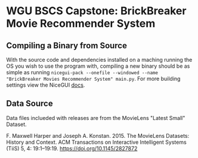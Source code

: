 # WGU BSCS Capstone: BrickBreaker Movie Recommender System

## Compiling a Binary from Source
With the source code and dependencies installed on a maching running the OS you wish to use the program with, compiling a new binary should be as simple as running `nicegui-pack --onefile --windowed --name "BrickBreaker Movies Recommender System" main.py`.
For more building settings view the NiceGUI <a href="https://nicegui.io/documentation/section_configuration_deployment#package_for_installation">docs</a>.


## Data Source
Data files inclueded with releases are from the MovieLens "Latest Small" Dataset.

F. Maxwell Harper and Joseph A. Konstan. 2015. The MovieLens Datasets: History and Context. ACM Transactions on Interactive Intelligent Systems (TiiS) 5, 4: 19:1–19:19. https://doi.org/10.1145/2827872
